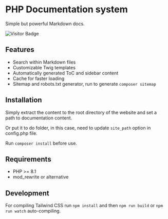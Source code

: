 # PHP Documentation system

Simple but powerful Markdown docs.

![Visitor Badge](https://visitor-badge.laobi.icu/badge?page_id=RobiNN1.Markdown-Docs)

## Features

- Search within Markdown files
- Customizable Twig templates
- Automatically generated ToC and sidebar content
- Cache for faster loading
- Sitemap and robots.txt generator, run to generate `composer sitemap`

## Installation

Simply extract the content to the root directory of the website and set a path to documentation content.

Or put it to do folder, in this case, need to update `site_path` option in config.php file.

Run `composer install` before use.

## Requirements

- PHP >= 8.1
- mod_rewrite or alternative

## Development

For compiling Tailwind CSS run `npm install` and then
`npm run build` or `npm run watch` auto-compiling.
